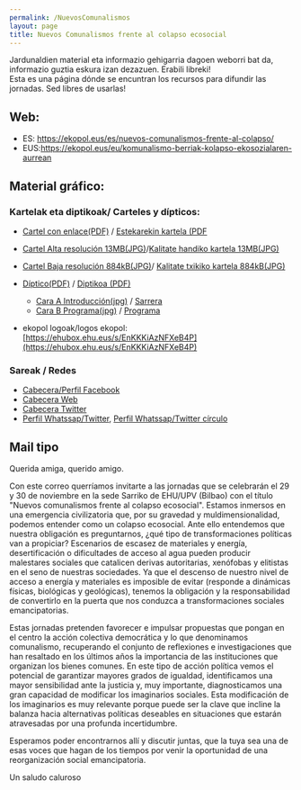 ```yaml
---
permalink: /NuevosComunalismos
layout: page
title: Nuevos Comunalismos frente al colapso ecosocial
---
```


Jardunaldien material eta informazio gehigarria dagoen weborri bat da, informazio guztia eskura izan dezazuen. Erabili libreki!   
Esta es una página dónde se encuntran los recursos para difundir las jornadas. Sed libres de usarlas! 

## Web:
- ES: <https://ekopol.eus/es/nuevos-comunalismos-frente-al-colapso/>
- EUS:<https://ekopol.eus/eu/komunalismo-berriak-kolapso-ekosozialaren-aurrean> 



## Material gráfico:

### Kartelak eta diptikoak/ Carteles y dípticos:

- [Cartel con enlace(PDF)](https://ekopol.eus/wp-content/uploads/2021/09/Cartel-Castellano-enlace.pdf) / [Estekarekin kartela (PDF](https://ekopol.eus/wp-content/uploads/2021/09/CarteL-EUSKERA-enlace.pdf)
- [Cartel Alta resolución 13MB(JPG)](https://ekopol.eus/wp-content/uploads/2021/09/CARTEL-A3-COMUNALISMOS-CASTELLANO-300ppp-scaled.jpg)/[Kalitate handiko kartela 13MB(JPG)](https://ekopol.eus/wp-content/uploads/2021/09/CARTEL-A3-COMUNALISMOS-EUSKERA-300ppp-scaled.jpg)
- [Cartel Baja resolución 884kB(JPG)](https://ehubox.ehu.eus/s/cTDPZYZTa2rojFc)/ [Kalitate txikiko kartela 884kB(JPG)](https://ehubox.ehu.eus/s/9BtffAKy7oiGSa7)
- [Díptico(PDF)](https://ekopol.eus/wp-content/uploads/2021/09/Diptico-Castellano-PDF.pdf) / [Diptikoa (PDF)](https://ehubox.ehu.eus/s/SmoQeGM8WC8WtQF)
	- [Cara A Introducción(jpg)](https://ehubox.ehu.eus/s/AHsbn58w2CsmS96) / [Sarrera](https://ehubox.ehu.eus/s/sCFBpW3P2k6nHRe)
	- [Cara B Programa(jpg)](https://ehubox.ehu.eus/s/b9cezoxzB82D6qm) / [Programa](https://ehubox.ehu.eus/s/g7ewDRsCYwmzFQ3)

- ekopol logoak/logos ekopol: [https://ehubox.ehu.eus/s/EnKKKiAzNFXeB4P](https://ehubox.ehu.eus/s/EnKKKiAzNFXeB4P)

### Sareak / Redes
- [Cabecera/Perfil Facebook](https://ehubox.ehu.eus/s/6y3DZ5aD5BiXwEe)
- [Cabecera Web](https://ehubox.ehu.eus/s/ckcipcF6mxsjLZR)
- [Cabecera Twitter](https://ehubox.ehu.eus/s/d2JrwqF7y6HowxA)
- [Perfil Whatssap/Twitter](https://ehubox.ehu.eus/s/JsBGErZJpjr6YDc), [Perfil Whatssap/Twitter círculo](https://ehubox.ehu.eus/s/Dim59Q4kmT4dG9i)

## Mail tipo

Querida amiga, querido amigo.

Con este correo querríamos invitarte a las jornadas que se celebrarán el 29 y 30 de noviembre en la sede Sarriko de EHU/UPV (Bilbao) con el título "Nuevos comunalismos frente al colapso ecosocial". Estamos inmersos en una emergencia civilizatoria que, por su gravedad y muldimensionalidad, podemos entender como un colapso ecosocial. Ante ello entendemos que nuestra obligación es preguntarnos, ¿qué tipo de transformaciones políticas van a propiciar? Escenarios de escasez de materiales y energía, desertificación o dificultades de acceso al agua pueden producir malestares sociales que catalicen derivas autoritarias, xenófobas y elitistas en el seno de nuestras sociedades. Ya que el descenso de nuestro nivel de acceso a energía y materiales es imposible de evitar (responde a dinámicas físicas, biológicas y geológicas), tenemos la obligación y la responsabilidad de convertirlo en la puerta que nos conduzca a transformaciones sociales emancipatorias.

Estas jornadas pretenden favorecer e impulsar propuestas que pongan en el centro la acción colectiva democrática y lo que denominamos comunalismo, recuperando el conjunto de reflexiones e investigaciones que han resaltado en los últimos años la importancia de las instituciones que organizan los bienes comunes. En este tipo de acción política vemos el potencial de garantizar mayores grados de igualdad, identificamos una mayor sensibilidad ante la justicia y, muy importante, diagnosticamos una gran capacidad de modificar los imaginarios sociales. Esta modificación de los imaginarios es muy relevante porque puede ser la clave que incline la balanza hacia alternativas políticas deseables en situaciones que estarán atravesadas por una profunda incertidumbre.

Esperamos poder encontrarnos allí y discutir juntas, que la tuya sea una de esas voces que hagan de los tiempos por venir la oportunidad de una reorganización social emancipatoria.

Un saludo caluroso
